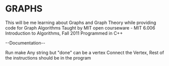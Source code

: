 # GRAPHS
This will be me learning about Graphs and Graph Theory while providing code for Graph Algorithms
Taught by MIT open courseware - MIT 6.006 Introduction to Algorithms, Fall 2011
Programmed in C++


--Documentation--

Run make
Any string but "done" can be a vertex
Connect the Vertex, Rest of the instructions should be in the program
